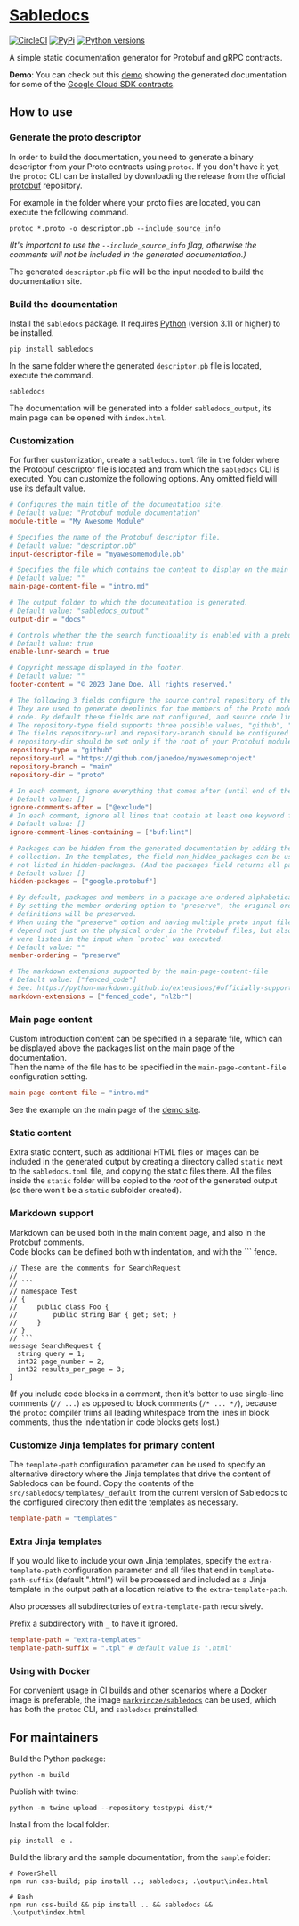# [Sabledocs](https://markvincze.github.io/sabledocs/)

[![CircleCI](https://dl.circleci.com/status-badge/img/gh/markvincze/sabledocs/tree/main.svg?style=svg)](https://dl.circleci.com/status-badge/redirect/gh/markvincze/sabledocs/tree/main)
[![PyPi](https://img.shields.io/pypi/v/sabledocs.svg)](https://pypi.org/project/sabledocs/)
[![Python versions](https://img.shields.io/pypi/pyversions/sabledocs.svg)](https://pypi.org/project/sabledocs/)

A simple static documentation generator for Protobuf and gRPC contracts.

**Demo**: You can check out this [demo](https://markvincze.github.io/sabledocs/demo/) showing the generated documentation for some of the [Google Cloud SDK contracts](https://github.com/googleapis/googleapis/tree/master/google/pubsub/v1).

## How to use

### Generate the proto descriptor

In order to build the documentation, you need to generate a binary descriptor from your Proto contracts using `protoc`. If you don't have it yet, the `protoc` CLI can be installed by downloading the release from the official [protobuf](https://github.com/protocolbuffers/protobuf/releases) repository.

For example in the folder where your proto files are located, you can execute the following command.

```
protoc *.proto -o descriptor.pb --include_source_info
```

*(It's important to use the `--include_source_info` flag, otherwise the comments will not be included in the generated documentation.)*

The generated `descriptor.pb` file will be the input needed to build the documentation site.

### Build the documentation

Install the `sabledocs` package. It requires [Python](https://www.python.org/downloads/) (version 3.11 or higher) to be installed.

```
pip install sabledocs
```

In the same folder where the generated `descriptor.pb` file is located, execute the command.

```
sabledocs
```

The documentation will be generated into a folder `sabledocs_output`, its main page can be opened with `index.html`.

### Customization

For further customization, create a `sabledocs.toml` file in the folder where the Protobuf descriptor file is located and from which the `sabledocs` CLI is executed.
You can customize the following options. Any omitted field will use its default value.

```toml
# Configures the main title of the documentation site.
# Default value: "Protobuf module documentation"
module-title = "My Awesome Module"

# Specifies the name of the Protobuf descriptor file.
# Default value: "descriptor.pb"
input-descriptor-file = "myawesomemodule.pb"

# Specifies the file which contains the content to display on the main page above the package list.
# Default value: ""
main-page-content-file = "intro.md"

# The output folder to which the documentation is generated.
# Default value: "sabledocs_output"
output-dir = "docs"

# Controls whether the the search functionality is enabled with a prebuilt Lunr index.
# Default value: true
enable-lunr-search = true

# Copyright message displayed in the footer.
# Default value: ""
footer-content = "© 2023 Jane Doe. All rights reserved."

# The following 3 fields configure the source control repository of the project.
# They are used to generate deeplinks for the members of the Proto model pointing to the original source
# code. By default these fields are not configured, and source code links are not included in the docs.
# The repository-type field supports three possible values, "github", "bitbucket" and "gitlab".
# The fields repository-url and repository-branch should be configured to point to the correct repository.
# repository-dir should be set only if the root of your Protobuf module is in a specific directory inside your repository.
repository-type = "github"
repository-url = "https://github.com/janedoe/myawesomeproject"
repository-branch = "main"
repository-dir = "proto"

# In each comment, ignore everything that comes after (until end of the comment) one of the keywords.
# Default value: []
ignore-comments-after = ["@exclude"]
# In each comment, ignore all lines that contain at least one keyword from the following list.
# Default value: []
ignore-comment-lines-containing = ["buf:lint"]

# Packages can be hidden from the generated documentation by adding them to the hidden-packages
# collection. In the templates, the field non_hidden_packages can be used to access the packages which are
# not listed in hidden-packages. (And the packages field returns all packages.)
# Default value: []
hidden-packages = ["google.protobuf"]

# By default, packages and members in a package are ordered alphabetically.
# By setting the member-ordering option to "preserve", the original order present in the Protobuf
# definitions will be preserved.
# When using the "preserve" option and having multiple proto input files, the order of the members will
# depend not just on the physical order in the Protobuf files, but also on the order in which the files
# were listed in the input when `protoc` was executed.
# Default value: ""
member-ordering = "preserve"

# The markdown extensions supported by the main-page-content-file
# Default value: ["fenced_code"]
# See: https://python-markdown.github.io/extensions/#officially-supported-extensions
markdown-extensions = ["fenced_code", "nl2br"]

```

### Main page content

Custom introduction content can be specified in a separate file, which can be displayed above the packages list on the main page of the documentation.  
Then the name of the file has to be specified in the `main-page-content-file` configuration setting.

```toml
main-page-content-file = "intro.md"
```

See the example on the main page of the [demo site](https://markvincze.github.io/sabledocs/demo/).

### Static content

Extra static content, such as additional HTML files or images can be included in the generated output by creating a directory called `static` next to the `sabledocs.toml` file, and copying the static files there.
All the files inside the `static` folder will be copied to the _root_ of the generated output (so there won't be a `static` subfolder created).

### Markdown support

Markdown can be used both in the main content page, and also in the Protobuf comments.  
Code blocks can be defined both with indentation, and with the ``` fence.

```
// These are the comments for SearchRequest
//
// ```
// namespace Test
// {
//     public class Foo {
//         public string Bar { get; set; }
//     }
// }
// ```
message SearchRequest {
  string query = 1;
  int32 page_number = 2;
  int32 results_per_page = 3;
}
```

(If you include code blocks in a comment, then it's better to use single-line comments (`// ...`) as opposed to block comments (`/* ... */`), because the `protoc` compiler trims all leading whitespace from the lines in block comments, thus the indentation in code blocks gets lost.)

### Customize Jinja templates for primary content

The `template-path` configuration parameter can be used to specify an alternative directory where the Jinja templates that drive the content of Sabledocs can be found.
Copy the contents of the `src/sabledocs/templates/_default` from the current version of Sabledocs to the configured directory then edit the templates as necessary. 

```toml
template-path = "templates"
```

### Extra Jinja templates

If you would like to include your own Jinja templates, specify the `extra-template-path` configuration parameter and
all files that end in `template-path-suffix` (default ".html") will be processed and included as a Jinja template in the output
path at a location relative to the `extra-template-path`.

Also processes all subdirectories of `extra-template-path` recursively.  

Prefix a subdirectory with `_` to have it ignored.

```toml
template-path = "extra-templates"
template-path-suffix = ".tpl" # default value is ".html"
```

### Using with Docker

For convenient usage in CI builds and other scenarios where a Docker image is preferable, the image [`markvincze/sabledocs`](https://hub.docker.com/r/markvincze/sabledocs) can be used, which has both the `protoc` CLI, and `sabledocs` preinstalled.

## For maintainers

Build the Python package:

```
python -m build
```

Publish with twine:

```
python -m twine upload --repository testpypi dist/*
```

Install from the local folder:

```
pip install -e .
```

Build the library and the sample documentation, from the `sample` folder:

```
# PowerShell
npm run css-build; pip install ..; sabledocs; .\output\index.html

# Bash
npm run css-build && pip install .. && sabledocs && .\output\index.html
```
